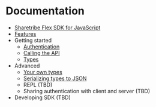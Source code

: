 # Documentation

* [Sharetribe Flex SDK for JavaScript](../README.md)
* [Features](./features.md)
* Getting started
  * [Authentication](./authentication.md)
  * [Calling the API](./calling-the-api.md)
  * [Types](./types.md)
* Advanced
  * [Your own types](./your-own-types.md)
  * [Serializing types to JSON](./serializing-types-to-json.md)
  * REPL (TBD)
  * Sharing authentication with client and server (TBD)
* Developing SDK (TBD)
